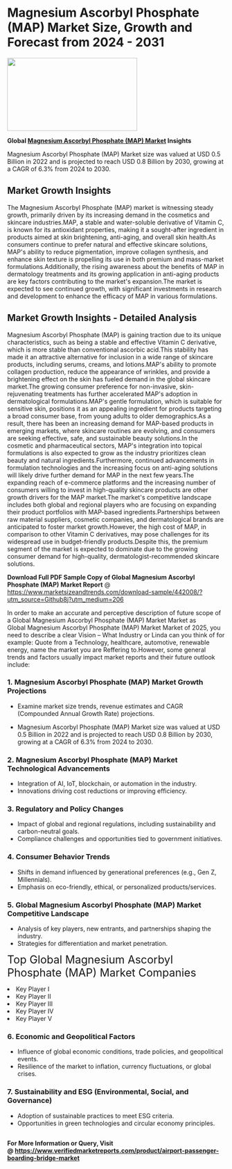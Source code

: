 <H1>Magnesium Ascorbyl Phosphate (MAP) Market Size, Growth and Forecast from 2024 - 2031</H1><img class="aligncenter size-medium wp-image-584254" src="https://thirdeyenews.in/wp-content/uploads/2024/09/Global-Market-Research-300x168.jpeg" alt="" width="300" height="168" /><p><strong>Global&nbsp;<a href="https://www.marketsizeandtrends.com/download-sample/442008/?utm_source=Github8j?utm_medium=206">Magnesium Ascorbyl Phosphate (MAP) Market</a> Insights</strong></p><p>Magnesium Ascorbyl Phosphate (MAP) Market size was valued at USD 0.5 Billion in 2022 and is projected to reach USD 0.8 Billion by 2030, growing at a CAGR of 6.3% from 2024 to 2030.</p><p><h2>Market Growth Insights</h2> The Magnesium Ascorbyl Phosphate (MAP) market is witnessing steady growth, primarily driven by its increasing demand in the cosmetics and skincare industries.MAP, a stable and water-soluble derivative of Vitamin C, is known for its antioxidant properties, making it a sought-after ingredient in products aimed at skin brightening, anti-aging, and overall skin health.As consumers continue to prefer natural and effective skincare solutions, MAP's ability to reduce pigmentation, improve collagen synthesis, and enhance skin texture is propelling its use in both premium and mass-market formulations.Additionally, the rising awareness about the benefits of MAP in dermatology treatments and its growing application in anti-aging products are key factors contributing to the market's expansion.The market is expected to see continued growth, with significant investments in research and development to enhance the efficacy of MAP in various formulations. <h2>Market Growth Insights - Detailed Analysis</h2> Magnesium Ascorbyl Phosphate (MAP) is gaining traction due to its unique characteristics, such as being a stable and effective Vitamin C derivative, which is more stable than conventional ascorbic acid.This stability has made it an attractive alternative for inclusion in a wide range of skincare products, including serums, creams, and lotions.MAP's ability to promote collagen production, reduce the appearance of wrinkles, and provide a brightening effect on the skin has fueled demand in the global skincare market.The growing consumer preference for non-invasive, skin-rejuvenating treatments has further accelerated MAP's adoption in dermatological formulations.MAP's gentle formulation, which is suitable for sensitive skin, positions it as an appealing ingredient for products targeting a broad consumer base, from young adults to older demographics.As a result, there has been an increasing demand for MAP-based products in emerging markets, where skincare routines are evolving, and consumers are seeking effective, safe, and sustainable beauty solutions.In the cosmetic and pharmaceutical sectors, MAP's integration into topical formulations is also expected to grow as the industry prioritizes clean beauty and natural ingredients.Furthermore, continued advancements in formulation technologies and the increasing focus on anti-aging solutions will likely drive further demand for MAP in the next few years.The expanding reach of e-commerce platforms and the increasing number of consumers willing to invest in high-quality skincare products are other growth drivers for the MAP market.The market's competitive landscape includes both global and regional players who are focusing on expanding their product portfolios with MAP-based ingredients.Partnerships between raw material suppliers, cosmetic companies, and dermatological brands are anticipated to foster market growth.However, the high cost of MAP, in comparison to other Vitamin C derivatives, may pose challenges for its widespread use in budget-friendly products.Despite this, the premium segment of the market is expected to dominate due to the growing consumer demand for high-quality, dermatologist-recommended skincare solutions.</p><p><span class=""><strong>Download Full PDF Sample Copy of Global Magnesium Ascorbyl Phosphate (MAP) Market Report</strong> @ <a href="https://www.marketsizeandtrends.com/download-sample/442008/?utm_source=Github8j?utm_medium=206" target="_blank">https://www.marketsizeandtrends.com/download-sample/442008/?utm_source=Github8j?utm_medium=206</a></span></p><p>In order to make an accurate and perceptive description of future scope of a Global&nbsp;Magnesium Ascorbyl Phosphate (MAP) Market Market as Global&nbsp;Magnesium Ascorbyl Phosphate (MAP) Market Market of 2025, you need to describe a clear Vision &ndash; What Industry or Linda can you think of for example: Quote from a Technology, healthcare, automotive, renewable energy, name the market you are Reffering to.However, some general trends and factors usually impact market reports and their future outlook include:</p><h3>1.&nbsp;<strong>Magnesium Ascorbyl Phosphate (MAP) Market Growth Projections</strong></h3><ul><li>Examine market size trends, revenue estimates and CAGR (Compounded Annual Growth Rate) projections.</li><li><p>Magnesium Ascorbyl Phosphate (MAP) Market size was valued at USD 0.5 Billion in 2022 and is projected to reach USD 0.8 Billion by 2030, growing at a CAGR of 6.3% from 2024 to 2030.</p></li></ul><h3>2.&nbsp;<strong>Magnesium Ascorbyl Phosphate (MAP) Market Technological Advancements</strong></h3><ul><li>Integration of AI, IoT, blockchain, or automation in the industry.</li><li>Innovations driving cost reductions or improving efficiency.</li></ul><h3>3.&nbsp;<strong>Regulatory and Policy Changes</strong></h3><ul><li>Impact of global and regional regulations, including sustainability and carbon-neutral goals.</li><li>Compliance challenges and opportunities tied to government initiatives.</li></ul><h3>4.&nbsp;<strong>Consumer Behavior Trends</strong></h3><ul><li>Shifts in demand influenced by generational preferences (e.g., Gen Z, Millennials).</li><li>Emphasis on eco-friendly, ethical, or personalized products/services.</li></ul><h3>5.&nbsp;<strong>Global Magnesium Ascorbyl Phosphate (MAP) Market Competitive Landscape</strong></h3><ul><li>Analysis of key players, new entrants, and partnerships shaping the industry.</li><li>Strategies for differentiation and market penetration.</li></ul><p data-pm-slice="1 1 []"><span style="color: inherit; font-family: inherit; font-size: 25px;">Top Global Magnesium Ascorbyl Phosphate (MAP) Market Companies</span></p><div class="" data-test-id=""><p><li>Key Player I</li><li> Key Player II</li><li> Key Player III</li><li> Key Player IV</li><li> Key Player V</li></p></div><h3>6.&nbsp;<strong>Economic and Geopolitical Factors</strong></h3><ul><li>Influence of global economic conditions, trade policies, and geopolitical events.</li><li>Resilience of the market to inflation, currency fluctuations, or global crises.</li></ul><h3>7.&nbsp;<strong>Sustainability and ESG (Environmental, Social, and Governance)</strong></h3><ul><li>Adoption of sustainable practices to meet ESG criteria.</li><li>Opportunities in green technologies and circular economy principles.</li></ul><h2><strong style="font-size: 14px;">For More Information or Query, Visit @&nbsp;</strong><a style="background-color: #ffffff; font-size: 14px;" href="https://www.marketsizeandtrends.com/report/magnesium-ascorbyl-phosphate-map-market/" target="_blank">https://www.verifiedmarketreports.com/product/airport-passenger-boarding-bridge-market</a></h2>